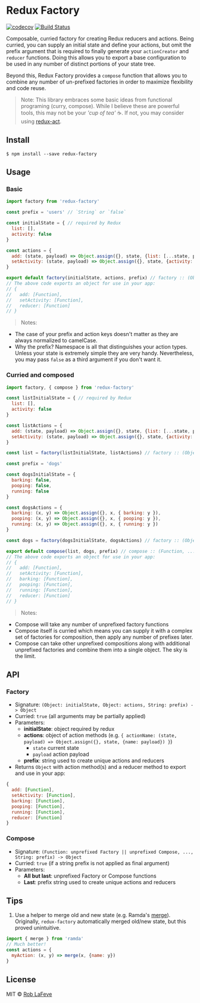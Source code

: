 # Redux Factory

[![codecov](https://codecov.io/gh/roblafeve/redux-factory/branch/master/graph/badge.svg)](https://codecov.io/gh/roblafeve/redux-factory)
[![Build Status](https://travis-ci.org/roblafeve/redux-factory.svg?branch=master)](https://travis-ci.org/roblafeve/redux-factory)

Composable, curried factory for creating Redux reducers and actions. Being curried, you can supply an initial state and define your actions, but omit the prefix argument that is required to finally generate your `actionCreator` and `reducer` functions. Doing this allows you to export a base configuration to be used in any number of distinct portions of your state tree.

Beyond this, Redux Factory provides a `compose` function that allows you to combine any number of un-prefixed factories in order to maximize flexibility and code reuse.

> Note: This library embraces some basic ideas from functional programing (curry, compose). While I believe these are powerful tools, this may not be your _'cup of tea'_ ☕. If not, you may consider using [redux-act](https://github.com/pauldijou/redux-act).

## Install

```
$ npm install --save redux-factory
```

## Usage

### Basic
```js
import factory from 'redux-factory'

const prefix = 'users' // `String` or `false`

const initialState = { // required by Redux
  list: [],
  activity: false
}

const actions = {
  add: (state, payload) => Object.assign({}, state, {list: [...state, payload]}),
  setActivity: (state, payload) => Object.assign({}, state, {activity: payload})
}

export default factory(initialState, actions, prefix) // factory :: (Object, Object, String) -> Object
// The above code exports an object for use in your app:
// {
//   add: [Function],
//   setActivity: [Function],
//   reducer: [Function]
// }
```
> Notes:
- The case of your prefix and action keys doesn't matter as they are always normalized to camelCase.
- Why the prefix? Namespace is all that distinguishes your action types. Unless your state is extremely simple they are very handy. Nevertheless, you may pass `false` as a third argument if you don't want it.

### Curried and composed
```js
import factory, { compose } from 'redux-factory'

const listInitialState = { // required by Redux
  list: [],
  activity: false
}

const listActions = {
  add: (state, payload) => Object.assign({}, state, {list: [...state, payload]}),
  setActivity: (state, payload) => Object.assign({}, state, {activity: payload})
}

const list = factory(listInitialState, listActions) // factory :: (Object, Object) -> Function

const prefix = 'dogs'

const dogsInitialState = {
  barking: false,
  pooping: false,
  running: false
}

const dogsActions = {
  barking: (x, y) => Object.assign({}, x, { barking: y }),
  pooping: (x, y) => Object.assign({}, x, { pooping: y }),
  running: (x, y) => Object.assign({}, x, { running: y })
}

const dogs = factory(dogsInitialState, dogsActions) // factory :: (Object, Object) -> Function

export default compose(list, dogs, prefix) // compose :: (Function, ..., String) -> Object
// The above code exports an object for use in your app:
// {
//   add: [Function],
//   setActivity: [Function],
//   barking: [Function],
//   pooping: [Function],
//   running: [Function],
//   reducer: [Function]
// }
```
> Notes:
- Compose will take any number of unprefixed factory functions
- Compose itself is curried which means you can supply it with a complex set of factories for composition, then apply any number of prefixes later.
- Compose can take other unprefixed compositions along with additional unprefixed factories and combine them into a single object. The sky is the limit.

## API

### Factory
- Signature: `(Object: initialState, Object: actions, String: prefix) -> Object`
- Curried: `true` (all arguments may be partially applied)
- Parameters:
  - **initialState**: object required by redux
  - **actions**: object of action methods (e.g. `{ actionName: (state, payload) => Object.assign({}, state, {name: payload}) }`)
    - `state` current state
    - `payload` action payload
  - **prefix**: string used to create unique actions and reducers
- Returns `Object` with action method(s) and a reducer method to export and use in your app:
```js
{
  add: [Function],
  setActivity: [Function],
  barking: [Function],
  pooping: [Function],
  running: [Function],
  reducer: [Function]
}
```

### Compose
- Signature: `(Function: unprefixed Factory || unprefixed Compose, ..., String: prefix) -> Object`
- Curried: `true` (if a string prefix is not applied as final argument)
- Parameters:
  - **All but last**: unprefixed Factory or Compose functions
  - **Last**: prefix string used to create unique actions and reducers

## Tips
1. Use a helper to merge old and new state (e.g. Ramda's [merge](http://ramdajs.com/0.21.0/docs/#merge)). Originally, `redux-factory` automatically merged old/new state, but this proved unintuitive.

```js
import { merge } from 'ramda'
// Much better!
const actions = {
  myAction: (x, y) => merge(x, {name: y})
}
```

## License

MIT © [Rob LaFeve](https://twitter.com/roblafeve)
